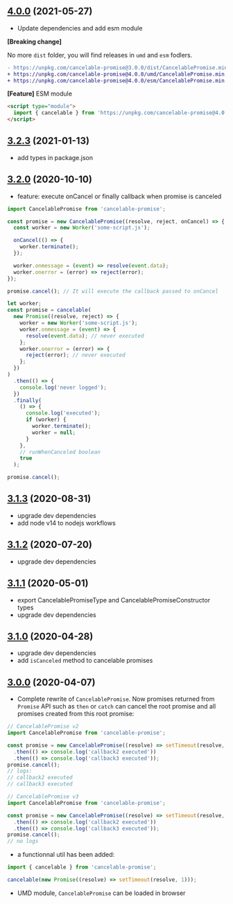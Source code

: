 ## [4.0.0](https://github.com/alkemics/CancelablePromise/releases/tag/4.0.0) (2021-05-27)

- Update dependencies and add esm module

**[Breaking change]**

No more `dist` folder, you will find releases in `umd` and `esm` fodlers.

```diff
- https://unpkg.com/cancelable-promise@3.0.0/dist/CancelablePromise.min.js
+ https://unpkg.com/cancelable-promise@4.0.0/umd/CancelablePromise.min.js
+ https://unpkg.com/cancelable-promise@4.0.0/esm/CancelablePromise.min.js
```

**[Feature]** ESM module

```html
<script type="module">
  import { cancelable } from 'https://unpkg.com/cancelable-promise@4.0.0/esm/CancelablePromise.min.mjs';
</script>
```

## [3.2.3](https://github.com/alkemics/CancelablePromise/releases/tag/v3.2.3) (2021-01-13)

- add types in package.json

## [3.2.0](https://github.com/alkemics/CancelablePromise/releases/tag/v3.2.0) (2020-10-10)

- feature: execute onCancel or finally callback when promise is canceled

```javascript
import CancelablePromise from 'cancelable-promise';

const promise = new CancelablePromise((resolve, reject, onCancel) => {
  const worker = new Worker('some-script.js');

  onCancel(() => {
    worker.terminate();
  });

  worker.onmessage = (event) => resolve(event.data);
  worker.onerror = (error) => reject(error);
});

promise.cancel(); // It will execute the callback passed to onCancel
```

```javascript
let worker;
const promise = cancelable(
  new Promise((resolve, reject) => {
    worker = new Worker('some-script.js');
    worker.onmessage = (event) => {
      resolve(event.data); // never executed
    };
    worker.onerror = (error) => {
      reject(error); // never executed
    };
  })
)
  .then(() => {
    console.log('never logged');
  })
  .finally(
    () => {
      console.log('executed');
      if (worker) {
        worker.terminate();
        worker = null;
      }
    },
    // runWhenCanceled boolean
    true
  );

promise.cancel();
```

## [3.1.3](https://github.com/alkemics/CancelablePromise/releases/tag/v3.1.3) (2020-08-31)

- upgrade dev dependencies
- add node v14 to nodejs workflows

## [3.1.2](https://github.com/alkemics/CancelablePromise/releases/tag/v3.1.2) (2020-07-20)

- upgrade dev dependencies

## [3.1.1](https://github.com/alkemics/CancelablePromise/releases/tag/v3.1.1) (2020-05-01)

- export CancelablePromiseType and CancelablePromiseConstructor types
- upgrade dev dependencies

## [3.1.0](https://github.com/alkemics/CancelablePromise/releases/tag/v3.1.0) (2020-04-28)

- upgrade dev dependencies
- add `isCanceled` method to cancelable promises

## [3.0.0](https://github.com/alkemics/CancelablePromise/releases/tag/v3.0.0) (2020-04-07)

- Complete rewrite of `CancelablePromise`.
  Now promises returned from `Promise` API such as `then` or `catch` can cancel the root promise and all promises created from this root promise:

```javascript
// CancelablePromise v2
import CancelablePromise from 'cancelable-promise';

const promise = new CancelablePromise((resolve) => setTimeout(resolve, 1))
  .then(() => console.log('callback2 executed'))
  .then(() => console.log('callback3 executed'));
promise.cancel();
// logs:
// callback2 executed
// callback3 executed
```

```javascript
// CancelablePromise v3
import CancelablePromise from 'cancelable-promise';

const promise = new CancelablePromise((resolve) => setTimeout(resolve, 1))
  .then(() => console.log('callback2 executed'))
  .then(() => console.log('callback3 executed'));
promise.cancel();
// no logs
```

- a functionnal util has been added:

```javascript
import { cancelable } from 'cancelable-promise';

cancelable(new Promise((resolve) => setTimeout(resolve, 1)));
```

- UMD module, `CancelablePromise` can be loaded in browser
